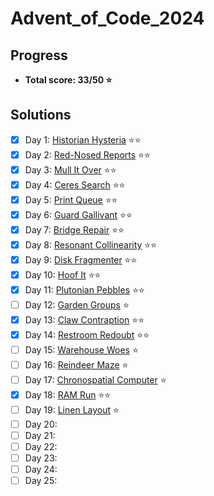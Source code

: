# Advent_of_Code_2024

## Progress
- **Total score: 33/50 :star:**

## Solutions
- [X] Day 1: [Historian Hysteria](https://github.com/andreasduerloo/Advent_of_Code_2024/tree/main/day_01) :star::star:
- [X] Day 2: [Red-Nosed Reports](https://github.com/andreasduerloo/Advent_of_Code_2024/tree/main/day_02) :star::star:
- [X] Day 3: [Mull It Over](https://github.com/andreasduerloo/Advent_of_Code_2024/tree/main/day_03) :star::star:
- [X] Day 4: [Ceres Search](https://github.com/andreasduerloo/Advent_of_Code_2024/tree/main/day_04) :star::star:
- [X] Day 5: [Print Queue](https://github.com/andreasduerloo/Advent_of_Code_2024/tree/main/day_05) :star::star:
- [X] Day 6: [Guard Gallivant](https://github.com/andreasduerloo/Advent_of_Code_2024/tree/main/day_06) :star::star:
- [X] Day 7: [Bridge Repair](https://github.com/andreasduerloo/Advent_of_Code_2024/tree/main/day_07) :star::star:
- [X] Day 8: [Resonant Collinearity](https://github.com/andreasduerloo/Advent_of_Code_2024/tree/main/day_08) :star::star:
- [X] Day 9: [Disk Fragmenter](https://github.com/andreasduerloo/Advent_of_Code_2024/tree/main/day_09) :star::star:
- [X] Day 10: [Hoof It](https://github.com/andreasduerloo/Advent_of_Code_2024/tree/main/day_10) :star::star:
- [X] Day 11: [Plutonian Pebbles](https://github.com/andreasduerloo/Advent_of_Code_2024/tree/main/day_11) :star::star:
- [ ] Day 12: [Garden Groups](https://github.com/andreasduerloo/Advent_of_Code_2024/tree/main/day_12) :star:
- [X] Day 13: [Claw Contraption](https://github.com/andreasduerloo/Advent_of_Code_2024/tree/main/day_13) :star::star:
- [X] Day 14: [Restroom Redoubt](https://github.com/andreasduerloo/Advent_of_Code_2024/tree/main/day_14) :star::star:
- [ ] Day 15: [Warehouse Woes](https://github.com/andreasduerloo/Advent_of_Code_2024/tree/main/day_15) :star:
- [ ] Day 16: [Reindeer Maze](https://github.com/andreasduerloo/Advent_of_Code_2024/tree/main/day_16) :star:
- [ ] Day 17: [Chronospatial Computer](https://github.com/andreasduerloo/Advent_of_Code_2024/tree/main/day_17) :star:
- [X] Day 18: [RAM Run](https://github.com/andreasduerloo/Advent_of_Code_2024/tree/main/day_18) :star::star:
- [ ] Day 19: [Linen Layout](https://github.com/andreasduerloo/Advent_of_Code_2024/tree/main/day_19) :star:
- [ ] Day 20:
- [ ] Day 21:
- [ ] Day 22:
- [ ] Day 23:
- [ ] Day 24:
- [ ] Day 25: